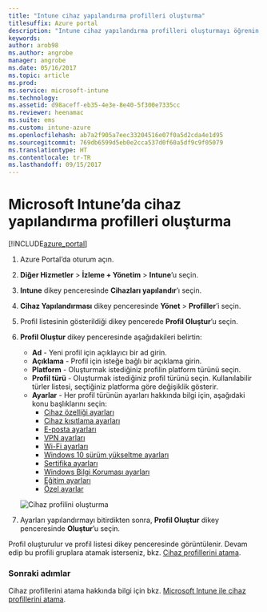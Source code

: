 ```yaml
---
title: "Intune cihaz yapılandırma profilleri oluşturma"
titlesuffix: Azure portal
description: "Intune cihaz yapılandırma profilleri oluşturmayı öğrenin.\""
keywords: 
author: arob98
ms.author: angrobe
manager: angrobe
ms.date: 05/16/2017
ms.topic: article
ms.prod: 
ms.service: microsoft-intune
ms.technology: 
ms.assetid: d98aceff-eb35-4e3e-8e40-5f300e7335cc
ms.reviewer: heenamac
ms.suite: ems
ms.custom: intune-azure
ms.openlocfilehash: ab7a2f905a7eec33204516e07f0a5d2cda4e1d95
ms.sourcegitcommit: 769db6599d5eb0e2cca537d0f60a5df9c9f05079
ms.translationtype: HT
ms.contentlocale: tr-TR
ms.lasthandoff: 09/15/2017
---
```

# <a name="how-to-create-device-configuration-profiles-in-microsoft-intune"></a>Microsoft Intune’da cihaz yapılandırma profilleri oluşturma

[!INCLUDE[azure_portal](./includes/azure_portal.md)]


1. Azure Portal’da oturum açın.
2. **Diğer Hizmetler** > **İzleme + Yönetim** > **Intune**’u seçin.
3. **Intune** dikey penceresinde **Cihazları yapılandır**’ı seçin.
2. **Cihaz Yapılandırması** dikey penceresinde **Yönet** > **Profiller**’i seçin.
2. Profil listesinin gösterildiği dikey pencerede **Profil Oluştur**’u seçin.
3. **Profil Oluştur** dikey penceresinde aşağıdakileri belirtin:
    - **Ad** - Yeni profil için açıklayıcı bir ad girin.
    - **Açıklama** -  Profil için isteğe bağlı bir açıklama girin.
    - **Platform** -  Oluşturmak istediğiniz profilin platform türünü seçin.
    - **Profil türü** - Oluşturmak istediğiniz profil türünü seçin. Kullanılabilir türler listesi, seçtiğiniz platforma göre değişiklik gösterir.
    - **Ayarlar** - Her profil türünün ayarları hakkında bilgi için, aşağıdaki konu başlıklarını seçin:
        -  [Cihaz özelliği ayarları](device-features-configure.md)
        -  [Cihaz kısıtlama ayarları](device-restrictions-configure.md)
        -  [E-posta ayarları](email-settings-configure.md)
        -  [VPN ayarları](vpn-settings-configure.md)
        -  [Wi-Fi ayarları](wi-fi-settings-configure.md)
        -  [Windows 10 sürüm yükseltme ayarları](edition-upgrade-configure-windows-10.md)
        -  [Sertifika ayarları](certificates-configure.md)
        -  [Windows Bilgi Koruması ayarları](windows-information-protection-configure.md)
        -  [Eğitim ayarları](education-settings-configure.md)
        -  [Özel ayarlar](custom-settings-configure.md)

    ![Cihaz profilini oluşturma](./media/create-device-profile.png)
4. Ayarları yapılandırmayı bitirdikten sonra, **Profil Oluştur** dikey penceresinde **Oluştur**’u seçin.

Profil oluşturulur ve profil listesi dikey penceresinde görüntülenir.
Devam edip bu profili gruplara atamak isterseniz, bkz. [Cihaz profillerini atama](device-profile-assign.md).


### <a name="next-steps"></a>Sonraki adımlar
Cihaz profillerini atama hakkında bilgi için bkz. [Microsoft Intune ile cihaz profillerini atama](device-profile-assign.md).
